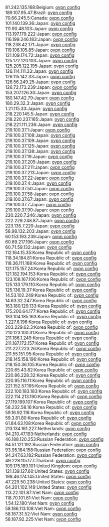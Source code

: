 81.242.135.168:Belgium: [ovpn config](vpn/81_242_135_168.ovpn)  
189.107.95.47:Brazil: [ovpn config](vpn/189_107_95_47.ovpn)  
70.66.245.5:Canada: [ovpn config](vpn/70_66_245_5.ovpn)  
101.140.139.36:Japan: [ovpn config](vpn/101_140_139_36.ovpn)  
111.90.48.103:Japan: [ovpn config](vpn/111_90_48_103.ovpn)  
113.197.179.222:Japan: [ovpn config](vpn/113_197_179_222.ovpn)  
116.199.246.183:Japan: [ovpn config](vpn/116_199_246_183.ovpn)  
118.238.42.171:Japan: [ovpn config](vpn/118_238_42_171.ovpn)  
119.106.105.85:Japan: [ovpn config](vpn/119_106_105_85.ovpn)  
121.109.174.72:Japan: [ovpn config](vpn/121_109_174_72.ovpn)  
125.172.120.103:Japan: [ovpn config](vpn/125_172_120_103.ovpn)  
125.205.122.195:Japan: [ovpn config](vpn/125_205_122_195.ovpn)  
126.114.111.33:Japan: [ovpn config](vpn/126_114_111_33.ovpn)  
126.115.142.33:Japan: [ovpn config](vpn/126_115_142_33.ovpn)  
126.56.249.25:Japan: [ovpn config](vpn/126_56_249_25.ovpn)  
126.72.173.239:Japan: [ovpn config](vpn/126_72_173_239.ovpn)  
153.207.126.30:Japan: [ovpn config](vpn/153_207_126_30.ovpn)  
180.147.42.79:Japan: [ovpn config](vpn/180_147_42_79.ovpn)  
180.29.32.3:Japan: [ovpn config](vpn/180_29_32_3.ovpn)  
1.21.115.33:Japan: [ovpn config](vpn/1_21_115_33.ovpn)  
218.220.145.5:Japan: [ovpn config](vpn/218_220_145_5.ovpn)  
218.220.237.165:Japan: [ovpn config](vpn/218_220_237_165.ovpn)  
218.221.111.236:Japan: [ovpn config](vpn/218_221_111_236.ovpn)  
219.100.37.1:Japan: [ovpn config](vpn/219_100_37_1.ovpn)  
219.100.37.108:Japan: [ovpn config](vpn/219_100_37_108.ovpn)  
219.100.37.109:Japan: [ovpn config](vpn/219_100_37_109.ovpn)  
219.100.37.125:Japan: [ovpn config](vpn/219_100_37_125.ovpn)  
219.100.37.138:Japan: [ovpn config](vpn/219_100_37_138.ovpn)  
219.100.37.19:Japan: [ovpn config](vpn/219_100_37_19.ovpn)  
219.100.37.205:Japan: [ovpn config](vpn/219_100_37_205.ovpn)  
219.100.37.211:Japan: [ovpn config](vpn/219_100_37_211.ovpn)  
219.100.37.213:Japan: [ovpn config](vpn/219_100_37_213.ovpn)  
219.100.37.22:Japan: [ovpn config](vpn/219_100_37_22.ovpn)  
219.100.37.4:Japan: [ovpn config](vpn/219_100_37_4.ovpn)  
219.100.37.50:Japan: [ovpn config](vpn/219_100_37_50.ovpn)  
219.100.37.58:Japan: [ovpn config](vpn/219_100_37_58.ovpn)  
219.100.37.67:Japan: [ovpn config](vpn/219_100_37_67.ovpn)  
219.100.37.7:Japan: [ovpn config](vpn/219_100_37_7.ovpn)  
219.100.37.90:Japan: [ovpn config](vpn/219_100_37_90.ovpn)  
220.220.7.246:Japan: [ovpn config](vpn/220_220_7_246.ovpn)  
222.229.248.87:Japan: [ovpn config](vpn/222_229_248_87.ovpn)  
223.135.7.229:Japan: [ovpn config](vpn/223_135_7_229.ovpn)  
58.98.132.203:Japan: [ovpn config](vpn/58_98_132_203.ovpn)  
60.153.193.239:Japan: [ovpn config](vpn/60_153_193_239.ovpn)  
60.69.217.196:Japan: [ovpn config](vpn/60_69_217_196.ovpn)  
60.71.59.132:Japan: [ovpn config](vpn/60_71_59_132.ovpn)  
112.164.15.35:Korea Republic of: [ovpn config](vpn/112_164_15_35.ovpn)  
118.34.184.81:Korea Republic of: [ovpn config](vpn/118_34_184_81.ovpn)  
118.36.111.168:Korea Republic of: [ovpn config](vpn/118_36_111_168.ovpn)  
121.175.157.24:Korea Republic of: [ovpn config](vpn/121_175_157_24.ovpn)  
121.182.194.153:Korea Republic of: [ovpn config](vpn/121_182_194_153.ovpn)  
123.108.167.106:Korea Republic of: [ovpn config](vpn/123_108_167_106.ovpn)  
125.133.179.110:Korea Republic of: [ovpn config](vpn/125_133_179_110.ovpn)  
125.136.19.37:Korea Republic of: [ovpn config](vpn/125_136_19_37.ovpn)  
14.53.102.249:Korea Republic of: [ovpn config](vpn/14_53_102_249.ovpn)  
14.63.32.247:Korea Republic of: [ovpn config](vpn/14_63_32_247.ovpn)  
163.180.129.133:Korea Republic of: [ovpn config](vpn/163_180_129_133.ovpn)  
175.200.64.177:Korea Republic of: [ovpn config](vpn/175_200_64_177.ovpn)  
183.104.185.163:Korea Republic of: [ovpn config](vpn/183_104_185_163.ovpn)  
1.227.6.196:Korea Republic of: [ovpn config](vpn/1_227_6_196.ovpn)  
203.229.62.3:Korea Republic of: [ovpn config](vpn/203_229_62_3.ovpn)  
210.123.100.31:Korea Republic of: [ovpn config](vpn/210_123_100_31.ovpn)  
211.186.1.249:Korea Republic of: [ovpn config](vpn/211_186_1_249.ovpn)  
211.187.172.157:Korea Republic of: [ovpn config](vpn/211_187_172_157.ovpn)  
211.227.223.26:Korea Republic of: [ovpn config](vpn/211_227_223_26.ovpn)  
211.55.151.95:Korea Republic of: [ovpn config](vpn/211_55_151_95.ovpn)  
218.145.158.196:Korea Republic of: [ovpn config](vpn/218_145_158_196.ovpn)  
218.150.36.105:Korea Republic of: [ovpn config](vpn/218_150_36_105.ovpn)  
220.65.43.82:Korea Republic of: [ovpn config](vpn/220_65_43_82.ovpn)  
220.86.228.32:Korea Republic of: [ovpn config](vpn/220_86_228_32.ovpn)  
220.95.116.11:Korea Republic of: [ovpn config](vpn/220_95_116_11.ovpn)  
221.152.57.195:Korea Republic of: [ovpn config](vpn/221_152_57_195.ovpn)  
222.100.183.183:Korea Republic of: [ovpn config](vpn/222_100_183_183.ovpn)  
222.114.213.190:Korea Republic of: [ovpn config](vpn/222_114_213_190.ovpn)  
27.119.199.107:Korea Republic of: [ovpn config](vpn/27_119_199_107.ovpn)  
58.232.58.16:Korea Republic of: [ovpn config](vpn/58_232_58_16.ovpn)  
59.16.92.116:Korea Republic of: [ovpn config](vpn/59_16_92_116.ovpn)  
59.3.81.80:Korea Republic of: [ovpn config](vpn/59_3_81_80.ovpn)  
61.84.63.108:Korea Republic of: [ovpn config](vpn/61_84_63_108.ovpn)  
213.134.161.227:Netherlands: [ovpn config](vpn/213_134_161_227.ovpn)  
94.210.47.193:Netherlands: [ovpn config](vpn/94_210_47_193.ovpn)  
46.188.120.253:Russian Federation: [ovpn config](vpn/46_188_120_253.ovpn)  
84.51.121.192:Russian Federation: [ovpn config](vpn/84_51_121_192.ovpn)  
93.95.164.158:Russian Federation: [ovpn config](vpn/93_95_164_158.ovpn)  
94.247.63.182:Russian Federation: [ovpn config](vpn/94_247_63_182.ovpn)  
49.228.115.177:Thailand: [ovpn config](vpn/49_228_115_177.ovpn)  
109.175.189.101:United Kingdom: [ovpn config](vpn/109_175_189_101.ovpn)  
121.139.127.60:United States: [ovpn config](vpn/121_139_127_60.ovpn)  
198.46.174.145:United States: [ovpn config](vpn/198_46_174_145.ovpn)  
47.229.50.238:United States: [ovpn config](vpn/47_229_50_238.ovpn)  
64.201.102.149:United States: [ovpn config](vpn/64_201_102_149.ovpn)  
113.22.101.87:Viet Nam: [ovpn config](vpn/113_22_101_87.ovpn)  
118.70.101.61:Viet Nam: [ovpn config](vpn/118_70_101_61.ovpn)  
1.54.12.180:Viet Nam: [ovpn config](vpn/1_54_12_180.ovpn)  
58.186.113.108:Viet Nam: [ovpn config](vpn/58_186_113_108.ovpn)  
58.187.31.52:Viet Nam: [ovpn config](vpn/58_187_31_52.ovpn)  
58.187.92.225:Viet Nam: [ovpn config](vpn/58_187_92_225.ovpn)  
